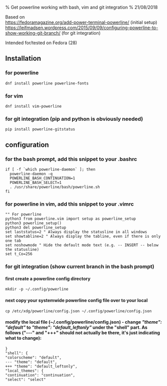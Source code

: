 % Get powerline working with bash, vim and git integration
% 21/08/2018

Based on  
<https://fedoramagazine.org/add-power-terminal-powerline/> (initial setup)  
<https://leifmadsen.wordpress.com/2015/09/09/configuring-powerline-to-show-working-git-branch/> (for git integration)

Intended for/tested on Fedora (28)


## Installation

### for powerline
~~~
dnf install powerline powerline-fonts
~~~

### for vim 
~~~
dnf install vim-powerline
~~~

### for git integration (pip and python is obviously needed)
~~~
pip install powerline-gitstatus
~~~

## configuration

### for the bash prompt, add this snippet to your .bashrc
~~~
if [ -f `which powerline-daemon` ]; then
  powerline-daemon -q
  POWERLINE_BASH_CONTINUATION=1
  POWERLINE_BASH_SELECT=1
  . /usr/share/powerline/bash/powerline.sh
fi
~~~

### for powerline in vim, add this snippet to your .vimrc
~~~
"" For powerline
python3 from powerline.vim import setup as powerline_setup
python3 powerline_setup()
python3 del powerline_setup
set laststatus=2 " Always display the statusline in all windows
set showtabline=2 " Always display the tabline, even if there is only one tab
set noshowmode " Hide the default mode text (e.g. -- INSERT -- below the statusline)
set t_Co=256
~~~

### for git integration (show current branch in the bash prompt) 

#### first create a powerline config directory
~~~
mkdir -p ~/.config/powerline
~~~

#### next copy your systemwide powerline config file over to your local
~~~
cp /etc/xdg/powerline/config.json ~/.config/powerline/config.json
~~~

#### modify the local file (~/.config/powerline/config.json) - change *"theme": "default"* to *"theme": "default_leftonly"* under the "shell" part. As follows ("---" and "+++" should not actually be there, it's just indicating what to change):
~~~
}
"shell": {
"colorscheme": "default",
--- "theme": "default",
+++ "theme": "default_leftonly",
"local_themes": {
"continuation": "continuation",
"select": "select"
~~~
